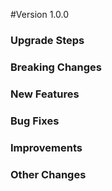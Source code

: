 #Version 1.0.0

###  Upgrade Steps
 


###  Breaking Changes

 

###  New Features



###  Bug Fixes



###  Improvements



###  Other Changes

